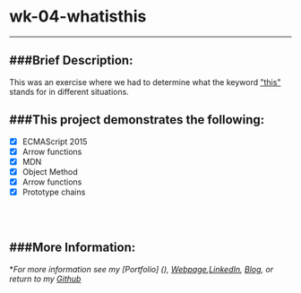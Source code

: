 # wk-04-whatisthis
---

###Brief Description:
---
This was an exercise where we had to determine what the keyword ["this"](https://developer.mozilla.org/en-US/docs/Web/JavaScript/Reference/Operators/this) stands for in different situations.


###This project demonstrates the following:
---

- [x]  ECMAScript 2015 
- [x]  Arrow functions
- [x]  MDN
- [x]  Object Method
- [x]  Arrow functions
- [x]  Prototype chains
<br/>
<br/>

###More Information:
---

\**For more information see my [Portfolio] (), [Webpage](http://web-karma.org),[LinkedIn](https://www.linkedin.com/in/trevor-rapp-042a1037), [Blog](http://web-karma.net), or return to my [Github](https://github.com/trrapp12)*
